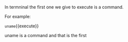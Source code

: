 In termninal the first one we give to execute is a command.

For example:

`uname`{{execute}} 

uname is a command and that is the first 